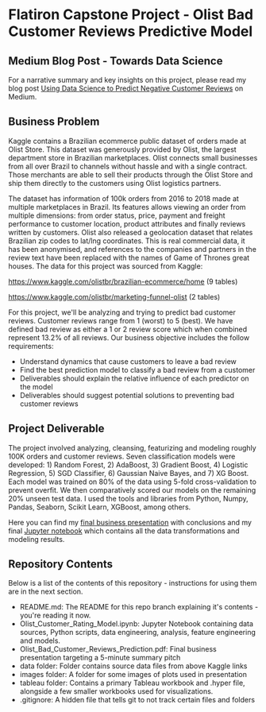 # Flatiron Capstone Project - Olist Bad Customer Reviews Predictive Model

## Medium Blog Post - Towards Data Science

For a narrative summary and key insights on this project, please read my blog post [Using Data Science to Predict Negative Customer Reviews][3] on Medium.

## Business Problem
Kaggle contains a Brazilian ecommerce public dataset of orders made at Olist Store. This dataset was generously provided by Olist, the largest department store in Brazilian marketplaces. Olist connects small businesses from all over Brazil to channels without hassle and with a single contract. Those merchants are able to sell their products through the Olist Store and ship them directly to the customers using Olist logistics partners.

The dataset has information of 100k orders from 2016 to 2018 made at multiple marketplaces in Brazil. Its features allows viewing an order from multiple dimensions: from order status, price, payment and freight performance to customer location, product attributes and finally reviews written by customers. Olist also released a geolocation dataset that relates Brazilian zip codes to lat/lng coordinates. This is real commercial data, it has been anonymised, and references to the companies and partners in the review text have been replaced with the names of Game of Thrones great houses. The data for this project was sourced from Kaggle:

https://www.kaggle.com/olistbr/brazilian-ecommerce/home (9 tables)

https://www.kaggle.com/olistbr/marketing-funnel-olist (2 tables)

For this project, we'll be analyzing and trying to predict bad customer reviews. Customer reviews range from 1 (worst) to 5 (best). We have defined bad review as either a 1 or 2 review score which when combined represent 13.2% of all reviews. Our business objective includes the follow requirements:

- Understand dynamics that cause customers to leave a bad review
- Find the best prediction model to classify a bad review from a customer
- Deliverables should explain the relative influence of each predictor on the model
- Deliverables should suggest potential solutions to preventing bad customer reviews

## Project Deliverable
The project involved analyzing, cleansing, featurizing and modeling roughly 100K orders and customer reviews. Seven classification models were developed: 1) Random Forest, 2) AdaBoost, 3) Gradient Boost, 4) Logistic Regression, 5) SGD Classifier, 6) Gaussian Naive Bayes, and 7) XG Boost. Each model was trained on 80% of the data using 5-fold cross-validation to prevent overfit. We then comparatively scored our models on the remaining 20% unseen test data. I used the tools and libraries from Python, Numpy, Pandas, Seaborn, Scikit Learn, XGBoost, among others. 

Here you can find my [final business presentation][1] with conclusions and my final [Jupyter notebook][2] which contains all the data transformations and modeling results.

## Repository Contents
Below is a list of the contents of this repository - instructions for using them are in the next section.

- README.md: The README for this repo branch explaining it's contents - you're reading it now.
- Olist_Customer_Rating_Model.ipynb: Jupyter Notebook containing data sources, Python scripts, data engineering, analysis, feature engineering and models.
- Olist_Bad_Customer_Reviews_Prediction.pdf: Final business presentation targeting a 5-minute summary pitch
- data folder: Folder contains source data files from above Kaggle links
- images folder: A folder for some images of plots used in presentation
- tableau folder: Contains a primary Tableau workbook and .hyper file, alongside a few smaller workbooks used for visualizations.
- .gitignore: A hidden file that tells git to not track certain files and folders


[1]: <https://github.com/cutterback/p05-olist-customer-rating-prediction/blob/532920f813e90bc82f08f861534836ec2b578054/Olist_Bad_Customer_Reviews_Prediction.pdf> "Olist Predicting Negative Customer Reviews Executive Summary"
[2]: <https://github.com/cutterback/p05-olist-customer-rating-prediction/blob/532920f813e90bc82f08f861534836ec2b578054/Olist_Customer_Rating_Model.ipynb> "Jupyter Notebook Olist Customer Review Prediction Model" 
[3]: <https://medium.com/@chuckutterback/using-data-science-to-predict-negative-customer-reviews-2abbdfbf3d82> "Towards Data Science Article - Using Data Science to Predict Negative Customer Reviews" 
